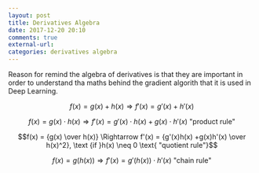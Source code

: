 ```yaml
---
layout: post
title: Derivatives Algebra
date: 2017-12-20 20:10
comments: true
external-url:
categories: derivatives algebra
---
```


Reason for remind the algebra of derivatives is that they are important in order to understand tha maths behind the gradient algorith that it is used in Deep Learning.

$$f(x)=g(x)+h(x)\Rightarrow f'(x) = g'(x)+h'(x)$$

$$f(x)=g(x) \cdot h(x)\Rightarrow f'(x) = g'(x) \cdot h(x) + g(x) \cdot h'(x) \text{ "product rule"}$$

$$f(x) = {g(x) \over h(x)} \Rightarrow f'(x) = {g'(x)h(x) +g(x)h'(x) \over h(x)^2}, \text {if }h(x) \neq 0 \text{ "quotient rule"}$$

$$f(x) = g(h(x)) \Rightarrow f'(x) = g'(h(x)) \cdot h'(x) \text{ "chain rule"}$$


